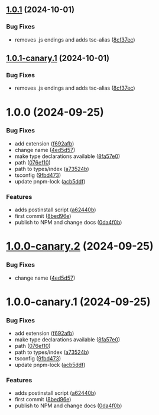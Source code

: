 ## [1.0.1](https://github.com/hashmapsdata2value/hmd2v-fork-2-liquid-auth-use-wallet-client/compare/v1.0.0...v1.0.1) (2024-10-01)


### Bug Fixes

* removes .js endings and adds tsc-alias ([8cf37ec](https://github.com/hashmapsdata2value/hmd2v-fork-2-liquid-auth-use-wallet-client/commit/8cf37ec0f6a24b384617f5d00f2545f159fe1ab5))

## [1.0.1-canary.1](https://github.com/hashmapsdata2value/hmd2v-fork-2-liquid-auth-use-wallet-client/compare/v1.0.0...v1.0.1-canary.1) (2024-10-01)


### Bug Fixes

* removes .js endings and adds tsc-alias ([8cf37ec](https://github.com/hashmapsdata2value/hmd2v-fork-2-liquid-auth-use-wallet-client/commit/8cf37ec0f6a24b384617f5d00f2545f159fe1ab5))

# 1.0.0 (2024-09-25)


### Bug Fixes

* add extension ([f692afb](https://github.com/hashmapsdata2value/hmd2v-fork-2-liquid-auth-use-wallet-client/commit/f692afbe1f9a6fdac2ef890d2e083d3b03cac8a5))
* change name ([4ed5d57](https://github.com/hashmapsdata2value/hmd2v-fork-2-liquid-auth-use-wallet-client/commit/4ed5d57f39200ff28a4812c6288775689f229b5f))
* make type declarations available ([8fa57e0](https://github.com/hashmapsdata2value/hmd2v-fork-2-liquid-auth-use-wallet-client/commit/8fa57e0f5435a6aaff8d05f999a8ae9c87a7875c))
* path ([076ef10](https://github.com/hashmapsdata2value/hmd2v-fork-2-liquid-auth-use-wallet-client/commit/076ef102d93ec5b17af4f5a519b84e18a26706f0))
* path to types/index ([a73524b](https://github.com/hashmapsdata2value/hmd2v-fork-2-liquid-auth-use-wallet-client/commit/a73524b2d50aa9c4bf9867eb01d35169bc0a6d0e))
* tsconfig ([9fbd473](https://github.com/hashmapsdata2value/hmd2v-fork-2-liquid-auth-use-wallet-client/commit/9fbd47353af25b0ddab31ff9c08fdeb56e065b4c))
* update pnpm-lock ([acb5ddf](https://github.com/hashmapsdata2value/hmd2v-fork-2-liquid-auth-use-wallet-client/commit/acb5ddf9d2feb3f59abe583cc8e00e3b145e2fd4))


### Features

* adds postinstall script ([a62440b](https://github.com/hashmapsdata2value/hmd2v-fork-2-liquid-auth-use-wallet-client/commit/a62440b794650f3b0b063dd5269c23beac1c0810))
* first commit ([8bed96e](https://github.com/hashmapsdata2value/hmd2v-fork-2-liquid-auth-use-wallet-client/commit/8bed96ea700ffaec495cee6d1a076c60c3b8aade))
* publish to NPM and change docs ([0da4f0b](https://github.com/hashmapsdata2value/hmd2v-fork-2-liquid-auth-use-wallet-client/commit/0da4f0ba4430ec4535e1c5e8c45a2396fd4bd530))

# [1.0.0-canary.2](https://github.com/hashmapsdata2value/hmd2v-fork-2-liquid-auth-use-wallet-client/compare/v1.0.0-canary.1...v1.0.0-canary.2) (2024-09-25)


### Bug Fixes

* change name ([4ed5d57](https://github.com/hashmapsdata2value/hmd2v-fork-2-liquid-auth-use-wallet-client/commit/4ed5d57f39200ff28a4812c6288775689f229b5f))

# 1.0.0-canary.1 (2024-09-25)


### Bug Fixes

* add extension ([f692afb](https://github.com/hashmapsdata2value/hmd2v-fork-liquid-auth-use-wallet-client/commit/f692afbe1f9a6fdac2ef890d2e083d3b03cac8a5))
* make type declarations available ([8fa57e0](https://github.com/hashmapsdata2value/hmd2v-fork-liquid-auth-use-wallet-client/commit/8fa57e0f5435a6aaff8d05f999a8ae9c87a7875c))
* path ([076ef10](https://github.com/hashmapsdata2value/hmd2v-fork-liquid-auth-use-wallet-client/commit/076ef102d93ec5b17af4f5a519b84e18a26706f0))
* path to types/index ([a73524b](https://github.com/hashmapsdata2value/hmd2v-fork-liquid-auth-use-wallet-client/commit/a73524b2d50aa9c4bf9867eb01d35169bc0a6d0e))
* tsconfig ([9fbd473](https://github.com/hashmapsdata2value/hmd2v-fork-liquid-auth-use-wallet-client/commit/9fbd47353af25b0ddab31ff9c08fdeb56e065b4c))
* update pnpm-lock ([acb5ddf](https://github.com/hashmapsdata2value/hmd2v-fork-liquid-auth-use-wallet-client/commit/acb5ddf9d2feb3f59abe583cc8e00e3b145e2fd4))


### Features

* adds postinstall script ([a62440b](https://github.com/hashmapsdata2value/hmd2v-fork-liquid-auth-use-wallet-client/commit/a62440b794650f3b0b063dd5269c23beac1c0810))
* first commit ([8bed96e](https://github.com/hashmapsdata2value/hmd2v-fork-liquid-auth-use-wallet-client/commit/8bed96ea700ffaec495cee6d1a076c60c3b8aade))
* publish to NPM and change docs ([0da4f0b](https://github.com/hashmapsdata2value/hmd2v-fork-liquid-auth-use-wallet-client/commit/0da4f0ba4430ec4535e1c5e8c45a2396fd4bd530))

